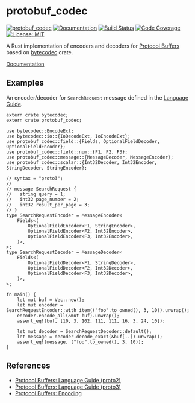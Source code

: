 protobuf_codec
==============

[![protobuf_codec](http://meritbadge.herokuapp.com/protobuf_codec)](https://crates.io/crates/protobuf_codec)
[![Documentation](https://docs.rs/protobuf_codec/badge.svg)](https://docs.rs/protobuf_codec)
[![Build Status](https://travis-ci.org/sile/protobuf_codec.svg?branch=master)](https://travis-ci.org/sile/protobuf_codec)
[![Code Coverage](https://codecov.io/gh/sile/protobuf_codec/branch/master/graph/badge.svg)](https://codecov.io/gh/sile/protobuf_codec/branch/master)
[![License: MIT](https://img.shields.io/badge/license-MIT-blue.svg)](LICENSE)

A Rust implementation of encoders and decoders for [Protocol Buffers][protobuf] based on [bytecodec] crate.

[Documentation](https://docs.rs/protobuf_codec)

Examples
--------

An encoder/decoder for `SearchRequest` message defined in the [Language Guide][proto3].

```
extern crate bytecodec;
extern crate protobuf_codec;

use bytecodec::EncodeExt;
use bytecodec::io::{IoDecodeExt, IoEncodeExt};
use protobuf_codec::field::{Fields, OptionalFieldDecoder, OptionalFieldEncoder};
use protobuf_codec::field::num::{F1, F2, F3};
use protobuf_codec::message::{MessageDecoder, MessageEncoder};
use protobuf_codec::scalar::{Int32Decoder, Int32Encoder, StringDecoder, StringEncoder};

// syntax = "proto3";
//
// message SearchRequest {
//   string query = 1;
//   int32 page_number = 2;
//   int32 result_per_page = 3;
// }
type SearchRequestEncoder = MessageEncoder<
    Fields<(
        OptionalFieldEncoder<F1, StringEncoder>,
        OptionalFieldEncoder<F2, Int32Encoder>,
        OptionalFieldEncoder<F3, Int32Encoder>,
    )>,
>;
type SearchRequestDecoder = MessageDecoder<
    Fields<(
        OptionalFieldDecoder<F1, StringDecoder>,
        OptionalFieldDecoder<F2, Int32Decoder>,
        OptionalFieldDecoder<F3, Int32Decoder>,
    )>,
>;

fn main() {
    let mut buf = Vec::new();
    let mut encoder = SearchRequestEncoder::with_item(("foo".to_owned(), 3, 10)).unwrap();
    encoder.encode_all(&mut buf).unwrap();
    assert_eq!(buf, [10, 3, 102, 111, 111, 16, 3, 24, 10]);

    let mut decoder = SearchRequestDecoder::default();
    let message = decoder.decode_exact(&buf[..]).unwrap();
    assert_eq!(message, ("foo".to_owned(), 3, 10));
}
```

References
----------

- [Protocol Buffers: Language Guide (proto2)][proto2]
- [Protocol Buffers: Language Guide (proto3)][proto3]
- [Protocol Buffers: Encoding][encoding]

[bytecodec]: https://github.com/sile/bytecodec
[protobuf]: https://developers.google.com/protocol-buffers/docs/overview
[proto2]: https://developers.google.com/protocol-buffers/docs/proto
[proto3]: https://developers.google.com/protocol-buffers/docs/proto3
[encoding]: https://developers.google.com/protocol-buffers/docs/encoding
